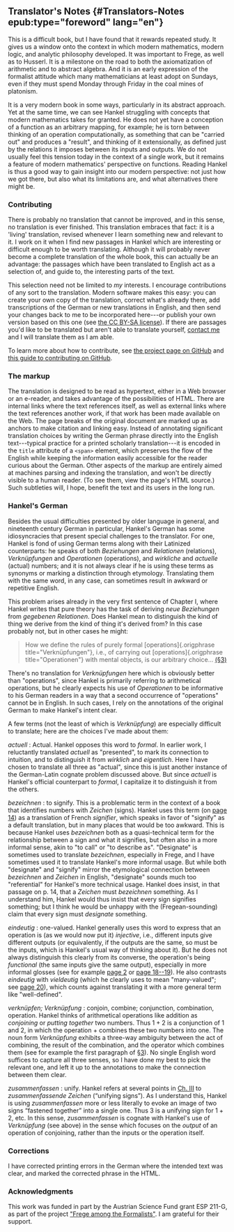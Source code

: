 ## Translator's Notes {#Translators-Notes epub:type="foreword" lang="en"}

This is a difficult book, but I have found that it rewards repeated
study. It gives us a window onto the context in which modern
mathematics, modern logic, and analytic philosophy developed. It was
important to Frege, as well as to Husserl. It is a milestone on the
road to both the axiomatization of arithmetic and to abstract algebra.
And it is an early expression of the formalist attitude which many
mathematicians at least adopt on Sundays, even if they must spend
Monday through Friday in the coal mines of platonism.

It is a very modern book in some ways, particularly in its abstract
approach. Yet at the same time, we can see Hankel struggling with
concepts that modern mathematics takes for granted. He does not yet
have a conception of a function as an arbitrary mapping, for example;
he is torn between thinking of an operation computationally, as
something that can be "carried out" and produces a "result", and
thinking of it extensionally, as defined just by the relations it
imposes between its inputs and outputs. We do not usually feel this
tension today in the context of a single work, but it remains a
feature of modern mathematics' perspective on functions. Reading
Hankel is thus a good way to gain insight into our modern perspective:
not just how we got there, but also what its limitations are, and what
alternatives there might be.

### Contributing

There is probably no translation that cannot be improved, and in this
sense, no translation is ever finished. This translation embraces that
fact: it is a 'living' translation, revised whenever I learn something
new and relevant to it. I work on it when I find new passages in
Hankel which are interesting or difficult enough to be worth
translating. Although it will probably never become a complete
translation of the whole book, this can actually be an advantage: the
passages which have been translated to English act as a selection
of, and guide to, the interesting parts of the text.

This selection need not be limited to *my* interests. I encourage
contributions of any sort to the translation. Modern software makes
this easy: you can create your own copy of the translation, correct
what's already there, add transcriptions of the German or new
translations in English, and then send your changes back to me to be
incorporated here---or publish your own version based on this one
(see [the CC BY-SA license](http://creativecommons.org/licenses/by-sa/4.0/)).
If there are passages you'd like to be translated but aren't able to
translate yourself, [contact me](https://recursewithless.net) and I
will translate them as I am able.

To learn more about how to contribute, see
[the project page on GitHub](https://github.com/wyleyr/hankel1867tr) and
[this guide to contributing on GitHub](https://docs.github.com/en/get-started/quickstart/contributing-to-projects).
  
### The markup

The translation is designed to be read as hypertext, either in a Web
browser or an e-reader, and takes advantage of the possibilities of
HTML. There are internal links where the text references itself, as
well as external links where the text references another work, if that
work has been made available on the Web. The page breaks of the
original document are marked up as anchors to make citation and
linking easy. Instead of annotating significant translation choices by
writing the German phrase directly into the English text---typical
practice for a printed scholarly translation---it is encoded in the
`title` attribute of a `<span>` element, which preserves the flow of
the English while keeping the information easily accessible for the
reader curious about the German. Other aspects of the markup are
entirely aimed at machines parsing and indexing the translation, and
won't be directly visible to a human reader. (To see them, view the page's
HTML source.) Such subtleties will, I hope, benefit the text and its
users in the long run.

### Hankel's German

Besides the usual difficulties presented by older language in general,
and nineteenth century German in particular, Hankel's German has some
idiosyncracies that present special challenges to the translator. For
one, Hankel is fond of using German terms along with their Latinized
counterparts: he speaks of both <i>Beziehungen</i> and
<i>Relationen</i> (relations), <i>Verknüpfungen</i> and
<i>Operationen</i> (operations), and <i>wirkliche</i> and
<i>actuelle</i> (actual) numbers; and it is not always clear if he is
using these terms as synonyms or marking a distinction through
etymology. Translating them with the same word, in any case, can
sometimes result in awkward or repetitive English.

This problem arises already in the very first sentence of Chapter I,
where Hankel writes that pure theory has the task of deriving <i>neue
Beziehungen</i> from <i>gegebenen Relationen</i>. Does Hankel mean to
distinguish the kind of thing we derive from the kind of thing it's
derived from? In this case probably not, but in other cases he might:

> How we define the rules of purely formal [operations]{.origphrase title="Verknüpfungen"},
> i.e., of carrying out [operations]{.origphrase title="Operationen"} 
> with mental objects, is our arbitrary choice... [(§3)](#§3)

There's no translation for <i>Verknüpfungen</i> here which is obviously
better than "operations", since Hankel is primarily referring
to arithmetical operations, but he clearly expects his use of
<i>Operationen</i> to be informative to his German readers in a way that a
second occurrence of "operations" cannot be in English. In such cases,
I rely on the annotations of the original German to make Hankel's
intent clear.

A few terms (not the least of which is <i>Verknüpfung</i>) are
especially difficult to translate; here are the choices I've made
about them:

<i lang="de">actuell</i>
: Actual. Hankel opposes this word to <i>formal</i>. In earlier work,
  I reluctantly translated <i>actuell</i> as "presented", to mark its
  connection to intuition, and to distinguish it from <i>wirklich</i>
  and <i>eigentlich</i>. Here I have chosen to translate all three as
  "actual", since this is just another instance of the German-Latin
  cognate problem discussed above. But since <i>actuell</i> is
  Hankel's official counterpart to <i>formal</i>, I capitalize it to
  distinguish it from the others.

<i lang="de">bezeichnen</i>
: to signify. This is a problematic term in the context of a book that
  identifies numbers with <i lang="de">Zeichen</i> (signs). Hankel uses
  this term (on [page 14](#p.14)) as a translation of French
  <i lang="fr">signifier</i>, which speaks in favor of "signify" as a
  default translation, but in many places that would be too awkward.
  This is because Hankel uses <i>bezeichnen</i> both as a
  quasi-technical term for the relationship between a sign and what it
  signifies, but often also in a more informal sense, akin to "to
  call" or "to describe as". "Designate" is sometimes used to
  translate <i>bezeichnen</i>, especially in Frege, and I have
  sometimes used it to translate Hankel's more informal usage. But
  while both "designate" and "signify" mirror the etymological
  connection between <i>bezeichnen</i> and <i>Zeichen</i> in English,
  "designate" sounds much too "referential" for Hankel's more
  technical usage. Hankel does insist, in that passage on p. 14, that
  a <i>Zeichen</i> must <i>bezeichnen</i> something. As I understand
  him, Hankel would thus insist that every sign signifies something;
  but I think he would be unhappy with the (Fregean-sounding) claim
  that every sign must *designate* something.
 
<i lang="de">eindeutig</i>
: one-valued. Hankel generally uses this word to express that an
  operation is (as we would now put it) *injective*, i.e., different
  inputs give different outputs (or equivalently, if the outputs are
  the same, so must be the inputs, which is Hankel's usual way of
  thinking about it). But he does not always distinguish this clearly
  from its converse, the operation's being *functional* (the same
  inputs give the same output), especially in more informal glosses
  (see for example [page 2](#S.2) or [page 18--19](#S.19)). He also
  contrasts <i>eindeutig</i> with <i>vieldeutig</i> (which he clearly
  uses to mean "many-valued"; see [page 20](#S.20)), which counts
  against translating it with a more general term like "well-defined".

<i lang="de">verknüpfen; Verknüpfung</i>
: conjoin, combine; conjunction, combination, operation. Hankel thinks
  of arithmetical operations like addition as *conjoining* or *putting
  together* two numbers. Thus $1 + 2$ is a conjunction of $1$ and $2$,
  in which the operation $+$ combines these two numbers into one. The
  noun form <i>Verknüpfung</i> exhibits a three-way ambiguity between
  the act of combining, the result of the combination, and the
  operator which combines them (see for example the first paragraph of
  [§3](#pz3)). No single English word suffices to capture all three
  senses, so I have done my best to pick the relevant one, and left it
  up to the annotations to make the connection between them clear.
  
<i lang="de">zusammenfassen</i>
: unify. Hankel refers at several points in [Ch. III](#Ch.III) to
  <i>zusammenfassende Zeichen</i> (<q>unifying signs</q>). As I
  understand this, Hankel is using <i>zusammenfassen</i> more or less
  literally to evoke an image of two signs <q>fastened together</q>
  into a single one. Thus $3$ is a unifying sign for $1 + 2$,
  etc. In this sense, <i>zusammenfassen</i> is cognate with Hankel's
  use of <i>Verknüpfung</i> (see above) in the sense which focuses on
  the *output* of an operation of conjoining, rather than the inputs
  or the operation itself.

### Corrections

I have corrected printing errors in the German where the intended text
was clear, and marked the corrected phrase in the HTML.

### Acknowledgments

This work was funded in part by the Austrian Science Fund grant ESP
211-G, as part of the project
["Frege among the Formalists"](https://pf.fwf.ac.at/en/research-in-practice/project-finder/58366).
I am grateful for their support.

